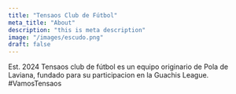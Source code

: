 ```yaml
---
title: "Tensaos Club de Fútbol"
meta_title: "About"
description: "this is meta description"
image: "/images/escudo.png"
draft: false
---
```


Est. 2024
Tensaos club de fútbol es un equipo originario de Pola de Laviana,
fundado para su participacion en la Guachis League. 
<span class="font-bold text-green-500 dark:text-green-400">#VamosTensaos</span>
